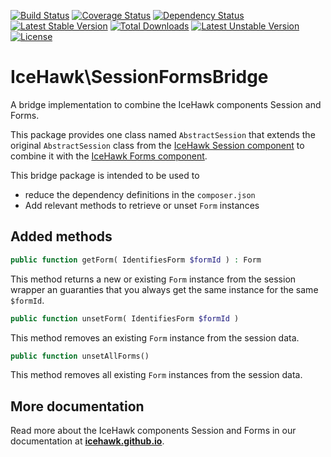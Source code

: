 [![Build Status](https://travis-ci.org/icehawk/session-forms-bridge.svg?branch=master)](https://travis-ci.org/icehawk/session-forms-bridge)
[![Coverage Status](https://coveralls.io/repos/github/icehawk/session-forms-bridge/badge.svg?branch=master)](https://coveralls.io/github/icehawk/session-forms-bridge?branch=master)
[![Dependency Status](https://www.versioneye.com/user/projects/58321b484ef164004c24272f/badge.svg?style=flat-square)](https://www.versioneye.com/user/projects/58321b484ef164004c24272f)
[![Latest Stable Version](https://poser.pugx.org/icehawk/session-forms-bridge/v/stable)](https://packagist.org/packages/icehawk/session-forms-bridge) 
[![Total Downloads](https://poser.pugx.org/icehawk/session-forms-bridge/downloads)](https://packagist.org/packages/icehawk/session-forms-bridge) 
[![Latest Unstable Version](https://poser.pugx.org/icehawk/session-forms-bridge/v/unstable)](https://packagist.org/packages/icehawk/session-forms-bridge) 
[![License](https://poser.pugx.org/icehawk/session-forms-bridge/license)](https://packagist.org/packages/icehawk/session-forms-bridge)

# IceHawk\SessionFormsBridge

A bridge implementation to combine the IceHawk components Session and Forms.

This package provides one class named `AbstractSession` that extends the original `AbstractSession` class from the
[IceHawk Session component](https://github.com/icehawk/session) to combine it with the 
[IceHawk Forms component](https://github.com/icehawk/forms).

This bridge package is intended to be used to 

- reduce the dependency definitions in the `composer.json`
- Add relevant methods to retrieve or unset `Form` instances

## Added methods

```php
public function getForm( IdentifiesForm $formId ) : Form
```

This method returns a new or existing `Form` instance from the session wrapper an guaranties that you always get the same instance for the same `$formId`.

```php
public function unsetForm( IdentifiesForm $formId )
```

This method removes an existing `Form` instance from the session data.

```php
public function unsetAllForms()
```

This method removes all existing `Form` instances from the session data.

## More documentation

Read more about the IceHawk components Session and Forms in our documentation at **[icehawk.github.io](https://icehawk.github.io)**.
